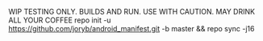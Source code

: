 WIP TESTING ONLY. BUILDS AND RUN. USE WITH CAUTION. MAY DRINK ALL YOUR COFFEE
repo init -u https://github.com/joryb/android_manifest.git -b master && repo sync -j16
